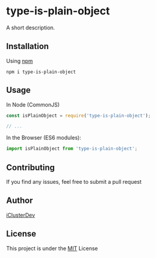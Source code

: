 # type-is-plain-object

A short description.

## Installation

Using [npm](https://www.npmjs.com/package/type-is-plain-object)

```console
npm i type-is-plain-object
```

## Usage

In Node (CommonJS)

```js
const isPlainObject = require('type-is-plain-object');

// ...
```

In the Browser (ES6 modules):

```js
import isPlainObject from 'type-is-plain-object';
```

## Contributing

If you find any issues, feel free to submit a pull request

## Author

[iClusterDev](https://github.com/iClusterDev)

## License

This project is under the [MIT](LICENSE) License
